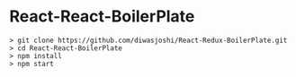 # React-React-BoilerPlate

```
> git clone https://github.com/diwasjoshi/React-Redux-BoilerPlate.git
> cd React-React-BoilerPlate
> npm install
> npm start
```
